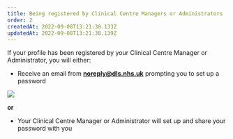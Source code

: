 ```yaml
---
title: Being registered by Clinical Centre Managers or Administrators​
order: 2
createdAt: 2022-09-08T13:21:38.133Z
updatedAt: 2022-09-08T13:21:38.139Z
---
```

If your profile has been registered by your Clinical Centre Manager or Administrator, you will either:​

* Receive an email from **noreply@dls.nhs.uk** prompting you to set up a password

![](/img/all_being-registered.png)

**or**

* Your Clinical Centre Manager or Administrator will set up and share your password with you